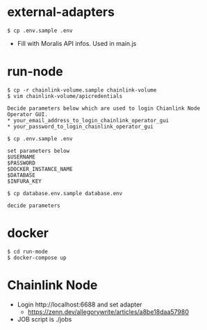 # external-adapters

```
$ cp .env.sample .env
```
* Fill with Moralis API infos. Used in main.js

# run-node

```
$ cp -r chainlink-volume.sample chainlink-volume
$ vim chainlink-volume/apicredentials

Decide parameters below which are used to login Chianlink Node Operator GUI.
* your_email_address_to_login_chainlink_operator_gui
* your_password_to_login_chainlink_operator_gui

$ cp .env.sample .env

set parameters below
$USERNAME
$PASSWORD
$DOCKER_INSTANCE_NAME
$DATABASE
$INFURA_KEY

$ cp database.env.sample database.env

decide parameters
```

# docker 

```
$ cd run-mode
$ docker-compose up
```

# Chainlink Node

* Login http://localhost:6688 and set adapter
  * https://zenn.dev/allegorywrite/articles/a8be18daa57980
* JOB script is ./jobs





